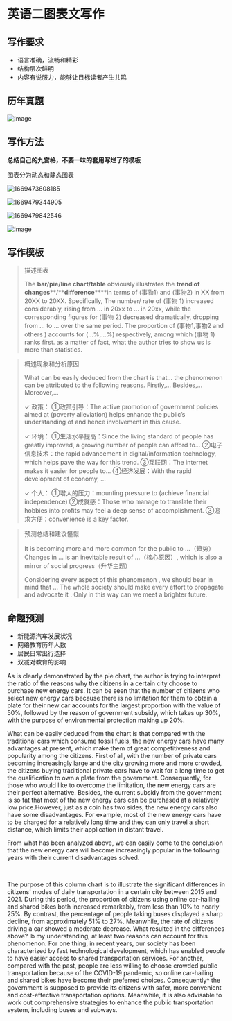 # 英语二图表文写作

## 写作要求

* 语言准确，流畅和精彩
* 结构层次鲜明
* 内容有说服力，能够让目标读者产生共鸣

## 历年真题

​![image](image-20221128163140-1gihbad.png)​

## 写作方法

**总结自己的九宫格，不要一味的套用写烂了的模板**

图表分为动态和静态图表

​![1669473608185](1669473608185-20221126224031-54ulsid.png)​

​![1669479344905](1669479344905-20221127001553-lyn0qtb.png)​

​![1669479842546](1669479842546-20221127002420-gmztixw.png)

​![image](image-20221201000852-ukopmlp.png)​

## 写作模板

> 描述图表
>
> The **bar/pie/line chart/table**  obviously illustrates the **trend of changes****/**​**difference****​ ​**in terms of (事物1) and (事物2)  in XX from 20XX to 20XX. Specifically, The number/ rate of (事物 1) increased considerably, rising from … in 20xx  to … in 20xx, while the corresponding figures for (事物 2) decreased dramatically, dropping  from … to … over the same period. The  proportion of (事物1,事物2 and others )  accounts for (...%,…%) respectively, among which (事物 1) ranks  first. as a matter of fact, what the author tries to show us is more than  statistics.

> 概述现象和分析原因
>
> What can be easily deduced  from the chart is that... the phenomenon can be attributed to the following reasons. Firstly,... Besides,... Moreover,...
>
> ✓ 政策： ①政策引导：The active promotion of government policies aimed at (poverty alleviation) helps  enhance the public’s understanding of and hence involvement in this cause.
>
> ✓ 环境： ①生活水平提高：Since the living standard of people has greatly improved, a growing number of  people can afford to…  ②电子信息技术：the rapid advancement in digital/information technology,  which helps pave the way for this trend. ③互联网：The internet makes it easier for people to… ④经济发展：With the rapid development of economy, …
>
>  ✓ 个人： ①增大的压力：mounting pressure to (achieve financial independence) ②成就感：Those who manage to translate their hobbies into profits may feel a deep sense of  accomplishment. ③追求方便：convenience is a key factor.

> 预测总结和建议憧憬
>
>  It is becoming more and more common for the public to …（趋势） Changes in … is an  inevitable result of …（核心原因）, which is also a mirror of social progress（升华主题）
>
> Considering every  aspect  of this phenomenon , we should  bear  in mind that ... The whole society should make every effort  to  propagate and advocate  it . Only in this way can we meet a brighter future.

## 命题预测

* 新能源汽车发展状况
* 网络教育历年人数
* 居民日常出行选择
* 双减对教育的影响

As is clearly demonstrated by the pie chart, the author is trying to interpret the ratio of the reasons why the citizens in a certain city choose to purchase new energy cars. It can be seen that the number of citizens who select new energy cars because there is no limitation for them to obtain a plate for their new car accounts for the largest proportion with the value of 50%, followed by the reason of government subsidy, which takes up 30%, with the purpose of environmental protection making up 20%.

What can be easily deduced from the chart is that compared with the traditional cars which consume fossil fuels, the new energy cars have many advantages at present, which make them of great competitiveness and popularity among the citizens. First of all, with the number of private cars becoming increasingly large and the city growing more and more crowded, the citizens buying traditional private cars have to wait for a long time to get the qualification to own a plate from the government. Consequently, for those who would like to overcome the limitation, the new energy cars are their perfect alternative. Besides, the current subsidy from the government is so fat that most of the new energy cars can be purchased at a relatively low price.However, just as a coin has two sides, the new energy cars also have some disadvantages. For example, most of the new energy cars have to be charged for a relatively long time and they can only travel a short distance, which limits their application in distant travel.

From what has been analyzed above, we can easily come to the conclusion that the new energy cars will become increasingly popular in the following years with their current disadvantages solved.

‍

The purpose of this column chart is to illustrate the significant differences in citizens' modes of daily transportation in a certain city between 2015 and 2021. During this period, the proportion of citizens using online car-hailing and shared bikes both increased remarkably, from less than 10% to nearly 25%. By contrast, the percentage of people taking buses displayed a sharp decline, from approximately 51% to 27%. Meanwhile, the rate of citizens driving a car showed a moderate decrease. What resulted in the differences above? lb my understanding, at least two reasons can account for this phenomenon. For one thing, in recent years, our society has been characterized by fast technological development, which has enabled people to have easier access to shared transportation services. For another, compared with the past, people are less willing to choose crowded public transportation because of the COVID-19 pandemic, so online car-hailing and shared bikes have become their preferred choices. Consequently^ the government is supposed to provide its citizens with safer, more convenient and cost-effective transportation options. Meanwhile, it is also advisable to work out comprehensive strategies to enhance the public transportation system, including buses and subways.
